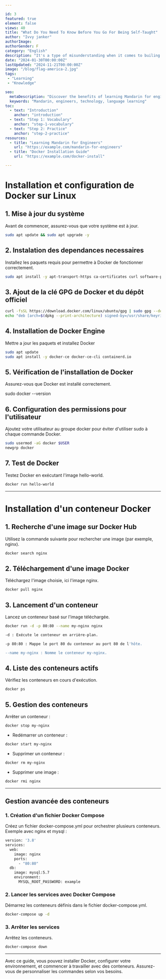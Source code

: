 ```yaml
---

id: 3
featured: true
element: false
views: 40
title: "What Do You Need To Know Before You Go For Being Self-Taught"
author: "Ivvy janker"
authorImage: 
authorGender: F
category: "English"
description: "It's a type of misunderstanding when it comes to builing our own foreign language skill"
date: "2024-01-30T00:00:00Z"
lastUpdated: "2024-11-21T00:00:00Z"
image: "/blog/flag-america-2.jpg"
tags:
 - "Learning"
 - "Knowledge"

seo:
  metaDescription: "Discover the benefits of learning Mandarin for engineers in a globalized world."
  keywords: "Mandarin, engineers, technology, language learning"
toc:
  - text: "Introduction"
    anchor: "introduction"
  - text: "Step 1: Vocabulary"
    anchor: "step-1-vocabulary"
  - text: "Step 2: Practice"
    anchor: "step-2-practice"
resources:
  - title: "Learning Mandarin for Engineers"
    url: "https://example.com/mandarin-for-engineers"
  - title: "Docker Installation Guide"
    url: "https://example.com/docker-install"

---
```

# Installation et configuration de Docker sur Linux

## 1. Mise à jour du système
Avant de commencer, assurez-vous que votre système est à jour.


```bash
sudo apt update && sudo apt upgrade -y
```
## 2. Instalation des dependances necessaires
Installez les paquets requis pour permettre à Docker de fonctionner correctement.
```bash
sudo apt install -y apt-transport-https ca-certificates curl software-properties-common
```
## 3. Ajout de la clé GPG de Docker et du dépôt officiel

```bash
curl -fsSL https://download.docker.com/linux/ubuntu/gpg | sudo gpg --dearmor -o /usr/share/keyrings/docker-archive-keyring.gpg
echo "deb [arch=$(dpkg --print-architecture) signed-by=/usr/share/keyrings/docker-archive-keyring.gpg] https://download.docker.com/linux/ubuntu $(lsb_release -cs) stable" | sudo tee /etc/apt/sources.list.d/docker.list > /dev/null
```
## 4. Installation de Docker Engine
Mettre a jour les paquets et installez Docker
```bash
sudo apt update
sudo apt install -y docker-ce docker-ce-cli containerd.io
```
## 5. Vérification de l'installation de Docker

Assurez-vous que Docker est installé correctement.

sudo docker --version

## 6. Configuration des permissions pour l'utilisateur

Ajoutez votre utilisateur au groupe docker pour éviter d'utiliser sudo à chaque commande Docker.
```bash
sudo usermod -aG docker $USER
newgrp docker
```
## 7. Test de Docker

Testez Docker en exécutant l'image hello-world.
```bash
docker run hello-world
```
---
# Installation d'un conteneur Docker

## 1. Recherche d'une image sur Docker Hub

Utilisez la commande suivante pour rechercher une image (par exemple, nginx).
```bash
docker search nginx
```

## 2. Téléchargement d'une image Docker

Téléchargez l'image choisie, ici l'image nginx.
```bash
docker pull nginx
```

## 3. Lancement d'un conteneur

Lancez un conteneur basé sur l'image téléchargée.
```bash
docker run -d -p 80:80 --name my-nginx nginx

-d : Exécute le conteneur en arrière-plan.

-p 80:80 : Mappe le port 80 du conteneur au port 80 de l'hôte.

--name my-nginx : Nomme le conteneur my-nginx.
```

## 4. Liste des conteneurs actifs

Vérifiez les conteneurs en cours d'exécution.
```bash
docker ps
```

## 5. Gestion des conteneurs

Arrêter un conteneur :
```bash
docker stop my-nginx
```

- Redémarrer un conteneur :

```bash
docker start my-nginx
```

- Supprimer un conteneur :

```bash
docker rm my-nginx
```
- Supprimer une image :

```bash
docker rmi nginx
```

---

## Gestion avancée des conteneurs

### 1. Création d'un fichier Docker Compose

Créez un fichier docker-compose.yml pour orchestrer plusieurs conteneurs. Exemple avec nginx et mysql :

```bash
version: '3.8'
services:
  web:
    image: nginx
    ports:
      - "80:80"
  db:
    image: mysql:5.7
    environment:
      MYSQL_ROOT_PASSWORD: example
```

### 2. Lancer les services avec Docker Compose

Démarrez les conteneurs définis dans le fichier docker-compose.yml.
```bash
docker-compose up -d
```

### 3. Arrêter les services

Arrêtez les conteneurs.
```bash
docker-compose down
```

---

Avec ce guide, vous pouvez installer Docker, configurer votre environnement, et commencer à travailler avec des conteneurs. Assurez-vous de personnaliser les commandes selon vos besoins.

